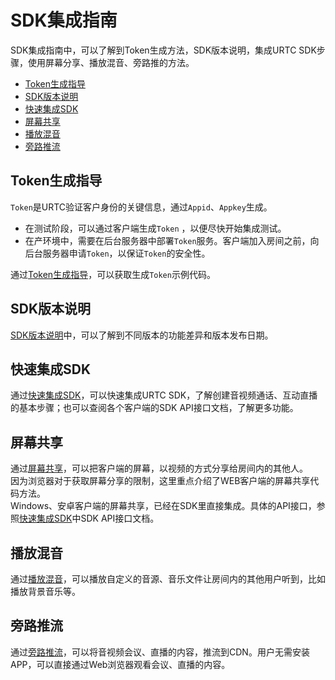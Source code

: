 # SDK集成指南

SDK集成指南中，可以了解到Token生成方法，SDK版本说明，集成URTC SDK步骤，使用屏幕分享、播放混音、旁路推的方法。

* [Token生成指导](video/urtc/sdk/token)
* [SDK版本说明](video/urtc/sdk/Version)
* [快速集成SDK](video/urtc/sdk/VideoStart)
* [屏幕共享](video/urtc/sdk/Video/screenshare)
* [播放混音](video/urtc/sdk/Audio/AudioMixing)
* [旁路推流](video/urtc/sdk/Video/cdnSteaming)

## Token生成指导

`Token`是URTC验证客户身份的关键信息，通过`Appid`、`Appkey`生成。    
 - 在测试阶段，可以通过客户端生成`Token` ，以便尽快开始集成测试。    
 - 在产环境中，需要在后台服务器中部署`Token`服务。客户端加入房间之前，向后台服务器申请`Token`，以保证`Token`的安全性。    
 
 通过[Token生成指导](video/urtc/sdk/token)，可以获取生成`Token`示例代码。
 
## SDK版本说明
 
[SDK版本说明](video/urtc/sdk/Version)中，可以了解到不同版本的功能差异和版本发布日期。
 
## 快速集成SDK
 
 通过[快速集成SDK](video/urtc/sdk/VideoStart)，可以快速集成URTC SDK，了解创建音视频通话、互动直播的基本步骤；也可以查阅各个客户端的SDK API接口文档，了解更多功能。
 
## 屏幕共享

通过[屏幕共享](video/urtc/sdk/Video/screenshare)，可以把客户端的屏幕，以视频的方式分享给房间内的其他人。    
因为浏览器对于获取屏幕分享的限制，这里重点介绍了WEB客户端的屏幕共享代码方法。    
Windows、安卓客户端的屏幕共享，已经在SDK里直接集成。具体的API接口，参照[快速集成SDK](video/urtc/sdk/VideoStart)中SDK API接口文档。
 
## 播放混音

通过[播放混音](video/urtc/sdk/Audio/AudioMixing)，可以播放自定义的音源、音乐文件让房间内的其他用户听到，比如播放背景音乐等。

## 旁路推流

通过[旁路推流](video/urtc/sdk/Video/cdnSteaming)，可以将音视频会议、直播的内容，推流到CDN。用户无需安装APP，可以直接通过Web浏览器观看会议、直播的内容。
 
